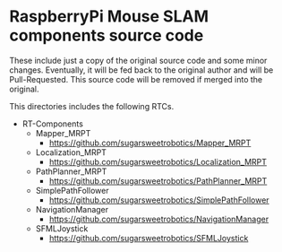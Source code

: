 # RaspberryPi Mouse SLAM components source code

These include just a copy of the original source code and some minor changes.
Eventually, it will be fed back to the original author and will be Pull-Requested. This source code will be removed if merged into the original.

This directories includes the following RTCs.

- RT-Components
  - Mapper_MRPT
    - https://github.com/sugarsweetrobotics/Mapper_MRPT
  - Localization_MRPT
    - https://github.com/sugarsweetrobotics/Localization_MRPT
  - PathPlanner_MRPT
    - https://github.com/sugarsweetrobotics/PathPlanner_MRPT
  - SimplePathFollower
    - https://github.com/sugarsweetrobotics/SimplePathFollower
  - NavigationManager
    - https://github.com/sugarsweetrobotics/NavigationManager
  - SFMLJoystick
    - https://github.com/sugarsweetrobotics/SFMLJoystick

